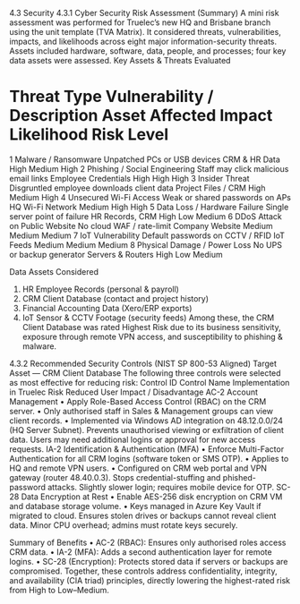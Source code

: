 4.3 Security
4.3.1 Cyber Security Risk Assessment (Summary)
A mini risk assessment was performed for Truelec’s new HQ and Brisbane branch using the unit template (TVA Matrix).
It considered threats, vulnerabilities, impacts, and likelihoods across eight major information-security threats.
Assets included hardware, software, data, people, and processes; four key data assets were assessed.
Key Assets & Threats Evaluated
#	Threat Type	Vulnerability / Description	Asset Affected	Impact	Likelihood	Risk Level
1	Malware / Ransomware	Unpatched PCs or USB devices	CRM & HR Data	High	Medium	High
2	Phishing / Social Engineering	Staff may click malicious email links	Employee Credentials	High	High	High
3	Insider Threat	Disgruntled employee downloads client data	Project Files / CRM	High	Medium	High
4	Unsecured Wi-Fi Access	Weak or shared passwords on APs	HQ Wi-Fi Network	Medium	High	High
5	Data Loss / Hardware Failure	Single server point of failure	HR Records, CRM	High	Low	Medium
6	DDoS Attack on Public Website	No cloud WAF / rate-limit	Company Website	Medium	Medium	Medium
7	IoT Vulnerability	Default passwords on CCTV / RFID	IoT Feeds	Medium	Medium	Medium
8	Physical Damage / Power Loss	No UPS or backup generator	Servers & Routers	High	Low	Medium

Data Assets Considered
1.	HR Employee Records (personal & payroll)
2.	CRM Client Database (contact and project history)
3.	Financial Accounting Data (Xero/ERP exports)
4.	IoT Sensor & CCTV Footage (security feeds)
Among these, the CRM Client Database was rated Highest Risk due to its business sensitivity, exposure through remote VPN access, and susceptibility to phishing & malware.

4.3.2 Recommended Security Controls (NIST SP 800-53 Aligned)
Target Asset — CRM Client Database
The following three controls were selected as most effective for reducing risk:
Control ID	Control Name	Implementation in Truelec	Risk Reduced	User Impact / Disadvantage
AC-2	Account Management	• Apply Role-Based Access Control (RBAC) on the CRM server. 
• Only authorised staff in Sales & Management groups can view client records. 
• Implemented via Windows AD integration on 48.12.0.0/24 (HQ Server Subnet).	Prevents unauthorised viewing or exfiltration of client data.	Users may need additional logins or approval for new access requests.
IA-2	Identification & Authentication (MFA)	• Enforce Multi-Factor Authentication for all CRM logins (software token or SMS OTP). 
• Applies to HQ and remote VPN users. 
• Configured on CRM web portal and VPN gateway (router 48.40.0.3).	Stops credential-stuffing and phished-password attacks.	Slightly slower login; requires mobile device for OTP.
SC-28	Data Encryption at Rest	• Enable AES-256 disk encryption on CRM VM and database storage volume. 
• Keys managed in Azure Key Vault if migrated to cloud.	Ensures stolen drives or backups cannot reveal client data.	Minor CPU overhead; admins must rotate keys securely.

Summary of Benefits
•	AC-2 (RBAC): Ensures only authorised roles access CRM data.
•	IA-2 (MFA): Adds a second authentication layer for remote logins.
•	SC-28 (Encryption): Protects stored data if servers or backups are compromised.
Together, these controls address confidentiality, integrity, and availability (CIA triad) principles, directly lowering the highest-rated risk from High to Low–Medium.
 
